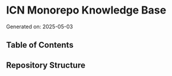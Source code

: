 # ICN Monorepo Knowledge Base
Generated on: 2025-05-03

## Table of Contents

## Repository Structure
```
